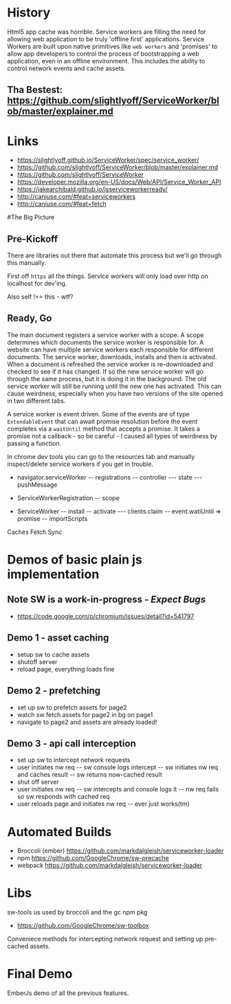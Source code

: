 # History
Html5 app cache was horrible.  Service workers are filling the need for allowing web application to be truly 'offline first' applications.  Service Workers are built upon native primitives like `web workers` and 'promises' to allow app developers to control the process of bootstrapping a web application, even in an offline environment.  This includes the ability to control network events and cache assets.

## Tha Bestest: https://github.com/slightlyoff/ServiceWorker/blob/master/explainer.md

# Links
- https://slightlyoff.github.io/ServiceWorker/spec/service_worker/
- https://github.com/slightlyoff/ServiceWorker/blob/master/explainer.md
- https://github.com/slightlyoff/ServiceWorker
- https://developer.mozilla.org/en-US/docs/Web/API/Service_Worker_API
- https://jakearchibald.github.io/isserviceworkerready/
- http://caniuse.com/#feat=serviceworkers
- http://caniuse.com/#feat=fetch

#The Big Picture

## Pre-Kickoff
There are libraries out there that automate this process but we'll go through this manually.

First off `https` all the things.  Service workers will only load over http on localhost for dev'ing.

Also self !== this - wtf?

## Ready, Go
The main document registers a service worker with a scope.  A scope determines which documents the service worker is responsible for.  A website can have multiple service workers each responsible for different documents.  The service worker, downloads, installs and then is activated.  When a document is refreshed the service worker is re-downloaded and checked to see if it has changed.  If so the new service worker will go through the same process, but it is doing it in the background.  The old service worker will still be running until the new one has activated.  This can cause weirdness, especially when you have two versions of the site opened in two different tabs.

A service worker is event driven.   Some of the events are of type `ExtendableEvent` that can await promise resolution before the event completes via a `waitUntil` method that accepts a promise.  It takes a promise not a callback - so be careful - I caused all types of weirdness by passing a function.

In chrome dev tools you can go to the resources tab and manually inspect/delete service workers if you get in trouble.

- navigator.serviceWorker
-- registrations
-- controller
--- state
--- pushMessage

- ServiceWorkerRegistration
-- scope

- ServiceWorker
-- install
-- activate
--- clients.claim
-- event.watiUntil => promise
-- importScripts

Caches
Fetch
Sync


# Demos of basic plain js implementation

## Note SW is a work-in-progress - *Expect Bugs*
- https://code.google.com/p/chromium/issues/detail?id=541797


## Demo 1 - asset caching
- setup sw to cache assets
- shutoff server
- reload page, everything loads fine

## Demo 2 - prefetching
- set up sw to prefetch assets for page2
- watch sw fetch assets for page2 in bg on page1
- navigate to page2 and assets are already loaded!

## Demo 3 - api call interception
- set up sw to intercept network requests
- user initiates nw req
-- sw console logs intercept
-- sw initiates nw req and caches result
-- sw returns now-cached result
- shut off server
- user initiates nw req
-- sw intercepts and console logs it
-- nw req fails so sw responds with cached req
- user reloads page and initiates nw req
-- ever just works(tm)

# Automated Builds
- Broccoli (ember) https://github.com/markdalgleish/serviceworker-loader
- npm https://github.com/GoogleChrome/sw-precache
- webpack https://github.com/markdalgleish/serviceworker-loader

# Libs
sw-tools us used by broccoli and the gc npm pkg
- https://github.com/GoogleChrome/sw-toolbox

Conveniece methods for intercepting network request and setting up pre-cached assets.

# Final Demo
EmberJs demo of all the previous features.
